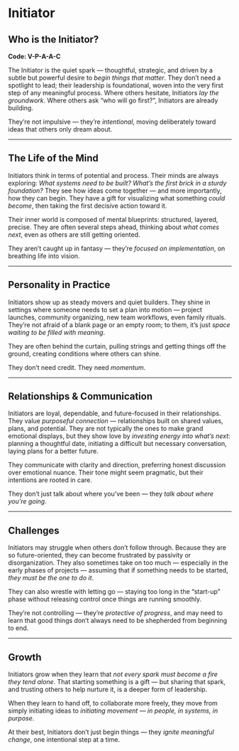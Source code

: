 # Initiator
## Who is the Initiator?
**Code: V-P-A-A-C**

The Initiator is the quiet spark — thoughtful, strategic, and driven by a subtle but powerful desire to *begin things that matter*. They don’t need a spotlight to lead; their leadership is foundational, woven into the very first step of any meaningful process. Where others hesitate, Initiators *lay the groundwork*. Where others ask “who will go first?”, Initiators are already building.

They’re not impulsive — they’re *intentional*, moving deliberately toward ideas that others only dream about.

---

## The Life of the Mind

Initiators think in terms of potential and process. Their minds are always exploring: *What systems need to be built? What’s the first brick in a sturdy foundation?* They see how ideas come together — and more importantly, how they can begin. They have a gift for visualizing what something *could become*, then taking the first decisive action toward it.

Their inner world is composed of mental blueprints: structured, layered, precise. They are often several steps ahead, thinking about *what comes next*, even as others are still getting oriented.

They aren’t caught up in fantasy — they’re *focused on implementation*, on breathing life into vision.

---

## Personality in Practice

Initiators show up as steady movers and quiet builders. They shine in settings where someone needs to set a plan into motion — project launches, community organizing, new team workflows, even family rituals. They’re not afraid of a blank page or an empty room; to them, it’s just *space waiting to be filled with meaning*.

They are often behind the curtain, pulling strings and getting things off the ground, creating conditions where others can shine.

They don’t need credit. They need *momentum*.

---

## Relationships & Communication

Initiators are loyal, dependable, and future-focused in their relationships. They value *purposeful connection* — relationships built on shared values, plans, and potential. They are not typically the ones to make grand emotional displays, but they show love by *investing energy into what’s next*: planning a thoughtful date, initiating a difficult but necessary conversation, laying plans for a better future.

They communicate with clarity and direction, preferring honest discussion over emotional nuance. Their tone might seem pragmatic, but their intentions are rooted in care.

They don’t just talk about where you’ve been — they *talk about where you’re going*.

---

## Challenges

Initiators may struggle when others don’t follow through. Because they are so future-oriented, they can become frustrated by passivity or disorganization. They also sometimes take on too much — especially in the early phases of projects — assuming that if something needs to be started, *they must be the one to do it*.

They can also wrestle with letting go — staying too long in the “start-up” phase without releasing control once things are running smoothly.

They’re not controlling — they’re *protective of progress*, and may need to learn that good things don’t always need to be shepherded from beginning to end.

---

## Growth

Initiators grow when they learn that *not every spark must become a fire they tend alone*. That starting something is a gift — but sharing that spark, and trusting others to help nurture it, is a deeper form of leadership.

When they learn to hand off, to collaborate more freely, they move from simply initiating ideas to *initiating movement — in people, in systems, in purpose*.

At their best, Initiators don’t just begin things — they *ignite meaningful change*, one intentional step at a time.
